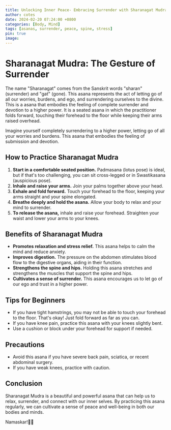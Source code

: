 ```yaml
---
title: Unlocking Inner Peace- Embracing Surrender with Sharanagat Mudra
author: cotes
date: 2024-02-20 07:24:00 +0800
categories: [Body, Mind]
tags: [asanas, surrender, peace, spine, stress]
pin: true
image: 
---
```


# Sharanagat Mudra: The Gesture of Surrender

The name "Sharanagat" comes from the Sanskrit words "sharan" (surrender) and "gat" (gone). This asana represents the act of letting go of all our worries, burdens, and ego, and surrendering ourselves to the divine. This is a  asana that embodies the feeling of complete surrender and devotion to a higher power. It is a seated asana in which the practitioner folds forward, touching their forehead to the floor while keeping their arms raised overhead.

Imagine yourself completely surrendering to a higher power, letting go of all your worries and burdens. This asana that embodies the feeling of submission and devotion.

## **How to Practice Sharanagat Mudra**

1. **Start in a comfortable seated position.** Padmasana (lotus pose) is ideal, but if that's too challenging, you can sit cross-legged or in Swastikasana (auspicious pose).
2. **Inhale and raise your arms.** Join your palms together above your head.
3. **Exhale and fold forward.** Touch your forehead to the floor, keeping your arms straight and your spine elongated.
4. **Breathe deeply and hold the asana.** Allow your body to relax and your mind to surrender.
5. **To release the asana,** inhale and raise your forehead. Straighten your waist and lower your arms to your knees.

## **Benefits of Sharanagat Mudra**

* **Promotes relaxation and stress relief.** This asana helps to calm the mind and reduce anxiety.
* **Improves digestion.** The pressure on the abdomen stimulates blood flow to the digestive organs, aiding in their function.
* **Strengthens the spine and hips.** Holding this asana stretches and strengthens the muscles that support the spine and hips.
* **Cultivates a sense of surrender.** This asana encourages us to let go of our ego and trust in a higher power.

## **Tips for Beginners**

* If you have tight hamstrings, you may not be able to touch your forehead to the floor. That's okay! Just fold forward as far as you can.
* If you have knee pain, practice this asana with your knees slightly bent.
* Use a cushion or block under your forehead for support if needed.

## **Precautions**

* Avoid this asana if you have severe back pain, sciatica, or recent abdominal surgery.
* If you have weak knees, practice with caution.

## **Conclusion**

Sharanagat Mudra is a beautiful and powerful asana that can help us to relax, surrender, and connect with our inner selves. By practicing this asana regularly, we can cultivate a sense of peace and well-being in both our bodies and minds.

Namaskar!🙏✨